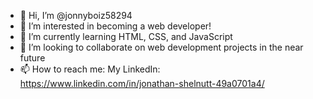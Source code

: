 - 👋 Hi, I’m @jonnyboiz58294
- 👀 I’m interested in becoming a web developer!
- 🌱 I’m currently learning HTML, CSS, and JavaScript
- 💞️ I’m looking to collaborate on web development projects in the near future
- 📫 How to reach me: My LinkedIn: https://www.linkedin.com/in/jonathan-shelnutt-49a0701a4/

<!---
jonnyboiz58294/jonnyboiz58294 is a ✨ special ✨ repository because its `README.md` (this file) appears on your GitHub profile.
You can click the Preview link to take a look at your changes.
--->
